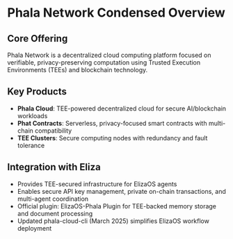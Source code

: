 # Phala Network Condensed Overview

## Core Offering
Phala Network is a decentralized cloud computing platform focused on verifiable, privacy-preserving computation using Trusted Execution Environments (TEEs) and blockchain technology.

## Key Products
- **Phala Cloud**: TEE-powered decentralized cloud for secure AI/blockchain workloads
- **Phat Contracts**: Serverless, privacy-focused smart contracts with multi-chain compatibility
- **TEE Clusters**: Secure computing nodes with redundancy and fault tolerance

## Integration with Eliza
- Provides TEE-secured infrastructure for ElizaOS agents
- Enables secure API key management, private on-chain transactions, and multi-agent coordination
- Official plugin: ElizaOS-Phala Plugin for TEE-backed memory storage and document processing
- Updated phala-cloud-cli (March 2025) simplifies ElizaOS workflow deployment
